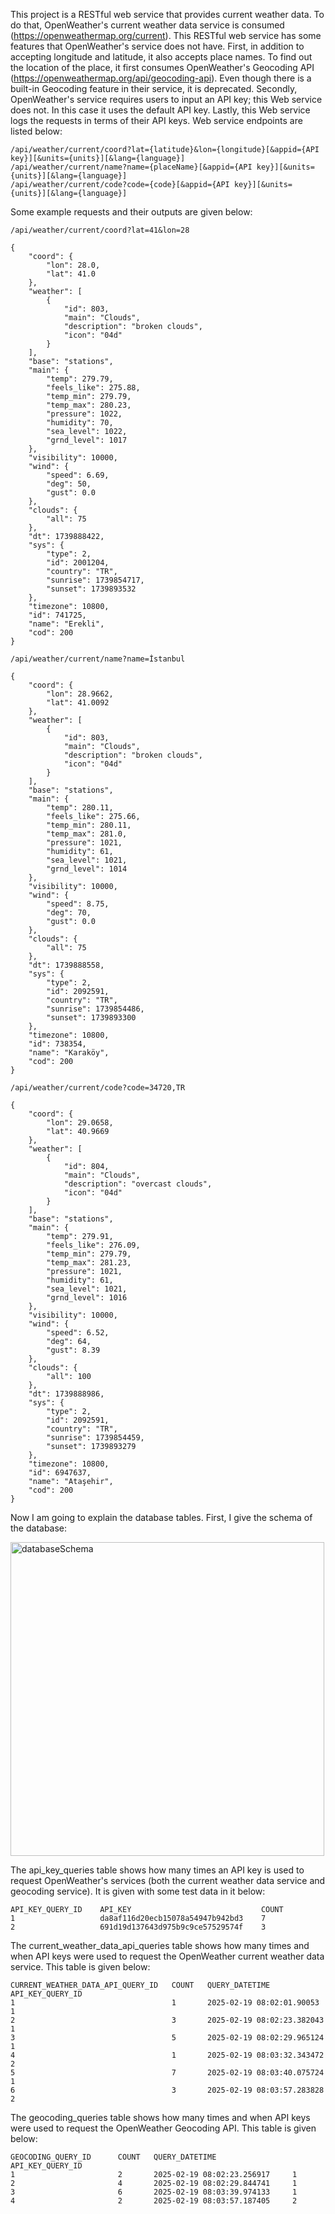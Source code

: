 This project is a RESTful web service that provides current weather data. To do that, OpenWeather's current weather data service is consumed (https://openweathermap.org/current). 
This RESTful web service has some features that OpenWeather's service does not have. First, in addition to accepting longitude and latitude, it also accepts place names. 
To find out the location of the place, it first consumes OpenWeather's Geocoding API (https://openweathermap.org/api/geocoding-api). Even though there is a built-in 
Geocoding feature in their service, it is deprecated. Secondly, OpenWeather's service requires users to input an API key; this Web service does not. 
In this case it uses the default API key. Lastly, this Web service logs the requests in terms of their API keys. Web service endpoints are listed below:

```
/api/weather/current/coord?lat={latitude}&lon={longitude}[&appid={API key}][&units={units}][&lang={language}]
/api/weather/current/name?name={placeName}[&appid={API key}][&units={units}][&lang={language}]
/api/weather/current/code?code={code}[&appid={API key}][&units={units}][&lang={language}]
```

Some example requests and their outputs are given below:

```
/api/weather/current/coord?lat=41&lon=28

{
    "coord": {
        "lon": 28.0,
        "lat": 41.0
    },
    "weather": [
        {
            "id": 803,
            "main": "Clouds",
            "description": "broken clouds",
            "icon": "04d"
        }
    ],
    "base": "stations",
    "main": {
        "temp": 279.79,
        "feels_like": 275.88,
        "temp_min": 279.79,
        "temp_max": 280.23,
        "pressure": 1022,
        "humidity": 70,
        "sea_level": 1022,
        "grnd_level": 1017
    },
    "visibility": 10000,
    "wind": {
        "speed": 6.69,
        "deg": 50,
        "gust": 0.0
    },
    "clouds": {
        "all": 75
    },
    "dt": 1739888422,
    "sys": {
        "type": 2,
        "id": 2001204,
        "country": "TR",
        "sunrise": 1739854717,
        "sunset": 1739893532
    },
    "timezone": 10800,
    "id": 741725,
    "name": "Erekli",
    "cod": 200
}
```
```
/api/weather/current/name?name=İstanbul

{
    "coord": {
        "lon": 28.9662,
        "lat": 41.0092
    },
    "weather": [
        {
            "id": 803,
            "main": "Clouds",
            "description": "broken clouds",
            "icon": "04d"
        }
    ],
    "base": "stations",
    "main": {
        "temp": 280.11,
        "feels_like": 275.66,
        "temp_min": 280.11,
        "temp_max": 281.0,
        "pressure": 1021,
        "humidity": 61,
        "sea_level": 1021,
        "grnd_level": 1014
    },
    "visibility": 10000,
    "wind": {
        "speed": 8.75,
        "deg": 70,
        "gust": 0.0
    },
    "clouds": {
        "all": 75
    },
    "dt": 1739888558,
    "sys": {
        "type": 2,
        "id": 2092591,
        "country": "TR",
        "sunrise": 1739854486,
        "sunset": 1739893300
    },
    "timezone": 10800,
    "id": 738354,
    "name": "Karaköy",
    "cod": 200
}
```
```
/api/weather/current/code?code=34720,TR

{
    "coord": {
        "lon": 29.0658,
        "lat": 40.9669
    },
    "weather": [
        {
            "id": 804,
            "main": "Clouds",
            "description": "overcast clouds",
            "icon": "04d"
        }
    ],
    "base": "stations",
    "main": {
        "temp": 279.91,
        "feels_like": 276.09,
        "temp_min": 279.79,
        "temp_max": 281.23,
        "pressure": 1021,
        "humidity": 61,
        "sea_level": 1021,
        "grnd_level": 1016
    },
    "visibility": 10000,
    "wind": {
        "speed": 6.52,
        "deg": 64,
        "gust": 8.39
    },
    "clouds": {
        "all": 100
    },
    "dt": 1739888986,
    "sys": {
        "type": 2,
        "id": 2092591,
        "country": "TR",
        "sunrise": 1739854459,
        "sunset": 1739893279
    },
    "timezone": 10800,
    "id": 6947637,
    "name": "Ataşehir",
    "cod": 200
}
```
Now I am going to explain the database tables. First, I give the schema of the database:

<img width="502" alt="databaseSchema" src="https://github.com/user-attachments/assets/f72a14a4-b483-435b-a7af-86a9db798454" />

The api_key_queries table shows how many times an API key is used to request OpenWeather's services (both the current weather data service and geocoding service). It is given with some test data in it below:
```
API_KEY_QUERY_ID  	API_KEY  	                        COUNT  
1	                da8af116d20ecb15078a54947b942bd3	7
2	                691d19d137643d975b9c9ce57529574f	3
```
The current_weather_data_api_queries table shows how many times and when API keys were used to request the OpenWeather current weather data service. This table is given below:
```
CURRENT_WEATHER_DATA_API_QUERY_ID   COUNT   QUERY_DATETIME                API_KEY_QUERY_ID  
1                                   1       2025-02-19 08:02:01.90053     1
2                                   3       2025-02-19 08:02:23.382043    1
3                                   5       2025-02-19 08:02:29.965124    1
4                                   1       2025-02-19 08:03:32.343472    2
5                                   7       2025-02-19 08:03:40.075724    1
6                                   3       2025-02-19 08:03:57.283828    2
```
The geocoding_queries table shows how many times and when API keys were used to request the OpenWeather Geocoding API. This table is given below:
```
GEOCODING_QUERY_ID      COUNT   QUERY_DATETIME                 API_KEY_QUERY_ID  
1                       2       2025-02-19 08:02:23.256917     1
2                       4       2025-02-19 08:02:29.844741     1
3                       6       2025-02-19 08:03:39.974133     1
4                       2       2025-02-19 08:03:57.187405     2
```
